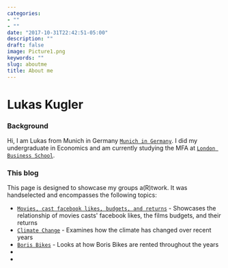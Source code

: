 ```yaml
---
categories:
- ""
- ""
date: "2017-10-31T22:42:51-05:00"
description: ""
draft: false
image: Picture1.png
keywords: ""
slug: aboutme
title: About me
---
```


# Lukas Kugler

### Background

Hi, I am Lukas from Munich in Germany [`Munich in Germany`](https://www.google.com/maps/place/Munich,+Germany/data=!4m2!3m1!1s0x479e75f9a38c5fd9:0x10cb84a7db1987d?sa=X&ved=2ahUKEwjLrYml3tvzAhX6A2MBHaNpBgcQ8gF6BAhHEAE). I did my undergraduate in Economics and am currently studying the MFA at [`London Business School`](https://www.london.edu).

### This blog

This page is designed to showcase my groups a(R)twork. It was handselected and encompasses the following topics:
* [`Movies, cast facebook likes, budgets, and returns`](https://lukas-lbs.netlify.app/blogs/movies/) - Showcases the relationship of movies casts' facebook likes, the films budgets, and their returns
* [`Climate Change`](https://lukas-lbs.netlify.app/blogs/climate/) - Examines how the climate has changed over recent years
* [`Boris Bikes`](https://lukas-lbs.netlify.app/blogs/bike/) - Looks at how Boris Bikes are rented throughout the years
* 
* 

